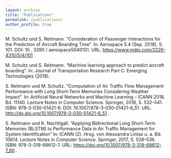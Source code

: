 ```yaml
---
layout: archive
title: "Publications"
permalink: /publications/
author_profile: true
---
```


M. Schultz und S. Reitmann. “Consideration of Passenger Interactions for the Prediction of Aircraft Boarding Time”. In: Aerospace 5.4 (Sep. 2018), S. 101. DOI: 10 . 3390 / aerospace5040101. URL: <a href="https://www.mdpi.com/2226-4310/5/4/101">https://www.mdpi.com/2226-4310/5/4/101 </a>.
 
M. Schultz und S. Reitmann. “Machine learning approach to predict aircraft boarding”. In: Journal of Transportation Research Part C: Emerging Technologies (2018).

S. Reitmann und M. Schultz. “Computation of Air Traffic Flow Management Performance with Long Short-Term Memories Considering Weather Impact”. In: Artificial Neural Networks and Machine Learning – ICANN 2018. Bd. 11140. Lecture Notes in Computer Science. Springer, 2018, S. 532–541. ISBN: 978-3-030-01421-6. DOI: 10.1007/978-3-030-01421-6_51. URL: <a href="http://dx.doi.org/10.1007/978-3-030-01421-6_51">http://dx.doi.org/10.1007/978-3-030-01421-6_51 </a>.

S. Reitmann und K. Nachtigall. “Applying Bidirectional Long Short-Term Memories (BLSTM) to Performance Data in Air Traffic Management for System Identification” In: ICANN (2). Hrsg. von Alessandra Lintas u. a. Bd. 10614. Lecture Notes in Computer Science. Springer, 2017, S. 528–536. ISBN: 978-3-319-68612-7. URL: <a href="https://doi.org/10.1007/978-3-319-68612-7_6">https://doi.org/10.1007/978-3-319-68612-7_60 </a>.

<!--
{% if author.googlescholar %}
  You can also find my articles on <u><a href="{{author.googlescholar}}">my Google Scholar profile</a>.</u>
{% endif %}

{% include base_path %}

{% for post in site.publications reversed %}
  {% include archive-single.html %}
{% endfor %}
-->
